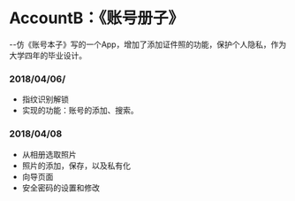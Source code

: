# AccountB：《账号册子》
--仿《账号本子》写的一个App，增加了添加证件照的功能，保护个人隐私，作为大学四年的毕业设计。
### 2018/04/06/
* 指纹识别解锁
* 实现的功能：账号的添加、搜索。
### 2018/04/08
* 从相册选取照片
* 照片的添加，保存，以及私有化
* 向导页面
* 安全密码的设置和修改